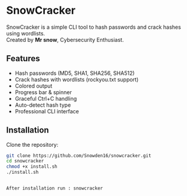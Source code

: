 # SnowCracker

SnowCracker is a simple CLI tool to hash passwords and crack hashes using wordlists.  
Created by **Mr snow**, Cybersecurity Enthusiast.

## Features

- Hash passwords (MD5, SHA1, SHA256, SHA512)
- Crack hashes with wordlists (rockyou.txt support)
- Colored output
- Progress bar & spinner
- Graceful Ctrl+C handling
- Auto-detect hash type
- Professional CLI interface

## Installation

Clone the repository:

```bash
git clone https://github.com/Snowden16/snowcracker.git
cd snowcracker
chmod +x install.sh
./install.sh


After installation run : snowcracker
